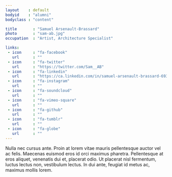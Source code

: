 ```yaml
---
layout    : default
bodyid    : "alumni"
bodyclass : "content"

title       : "Samuel Arsenault-Brassard"
photo       : "sam-ab.jpg"
occupation  : "Artist, Architecture Specialist"

links:
 - icon     : "fa-facebook"
   url      : ""
 - icon     : "fa-twitter"
   url      : "https://twitter.com/Sam__AB"
 - icon     : "fa-linkedin"
   url      : "https://ca.linkedin.com/in/samuel-arsenault-brassard-69340a78"
 - icon     : "fa-instagram"
   url      : ""
 - icon     : "fa-soundcloud"
   url      : ""
 - icon     : "fa-vimeo-square"
   url      : ""
 - icon     : "fa-github"
   url      : ""
 - icon     : "fa-tumblr"
   url      : ""
 - icon     : "fa-globe"
   url      : ""
---
```


Nulla nec cursus ante. Proin at lorem vitae mauris pellentesque auctor vel ac felis. Maecenas euismod eros id orci maximus pharetra. Pellentesque at eros aliquet, venenatis dui et, placerat odio. Ut placerat nisl fermentum, luctus lectus non, vestibulum lectus. In dui ante, feugiat id metus ac, maximus mollis lorem. 